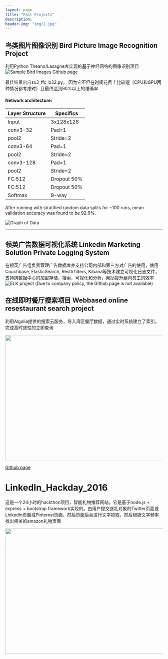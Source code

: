 ```yaml
---
layout: page
title: "Past Projects"
description: 
header-img: "img/2.jpg"
---
```


## 鸟类图片图像识别 Bird Picture Image Recognition Project
利用Python Theano/Lasagne库实现的基于神经网络的图像识别项目
![Sample Bird Images](http://i.imgur.com/R2rdTBe.png)
[Github page](https://github.com/jenniferhe/Bird_Recognition_Lasagne)

最佳结果出自sx3_ffc_b32.py， 因为它不但在时间花费上比较短（CPU和GPU两种情况都考虑时）且最终达到90%以上的准确率

#### Network architecture:

| Layer Structure | Specifics   |
| --------------- | ----------- |
| Input           | 3x128x128   |
| conv3-32        | Pad=1       |
| pool2           | Stride=2    |
| conv3-64        | Pad=1       |
| pool2           | Stride=2    |
| conv3-128       | Pad=1       |
| pool2           | Stride=2    |
| FC:512          | Dropout 50% |
| FC:512          | Dropout 50% |
| Softmax         | 9-way       |

After running with stratified random data splits for ~100 runs, mean validation accuracy was found to be 92.9%. 

![Graph of Data](http://i.imgur.com/GeW4UUM.png)

***

## 领英广告数据可视化系统 Linkedin Marketing Solution Private Logging System
在领英广告组负责管理广告数据库并支持公司内部和第三方对广告的使用，使用Couchbase, ElasticSearch, Restli filters, Kibana等技术建立可视化日志文件，支持跨数据中心的加密存储、搜索、可视化和分析，帮助提升组内员工的效率
![ELK project](http://1.bp.blogspot.com/-TevQjxdj-zw/VBKq7O7T9wI/AAAAAAAAAjk/gy16GLD6Rpg/s1600/elk.png)
(Due to company policy, the Github page is not available)


## 在线即时餐厅搜索项目 Webbased online resestaurant search project
利用Algolia提供的搜索云服务，导入湾区餐厅数据，通过实时系统建立了索引，完成高时效性的立即查询

<img src="https://raw.githubusercontent.com/jenniferhe/algolia_final/master/test1.gif" width="600" height="400" />

[Github page](https://github.com/jenniferhe/algolia_final)



# LinkedIn_Hackday_2016

这是一个24小时的hackthon项目，智能礼物推荐网站。它是基于node.js + express + bootstrap framework实现的。由用户提交送礼对象的Twitter页面或Linkedin页面或Pinterest页面，然后页面后台进行文字抓取，然后根据文字频率找出相关的amazon礼物页面

  <img src="https://github.com/kevinazhu/LinkedIn_Hackday_2016/blob/master/misty.gif" width="600" height="400" />